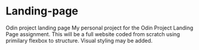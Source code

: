 # Landing-page
Odin project landing page
My personal project for the Odin Project Landing Page assignment.
This will be a full website coded from scratch using primilary flexbox to structure. Visual styling may be added.